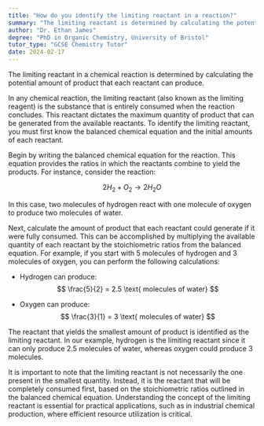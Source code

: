 ```yaml
---
title: "How do you identify the limiting reactant in a reaction?"
summary: "The limiting reactant is determined by calculating the potential product yield from each reactant, identifying which one produces the least amount of product in a chemical reaction."
author: "Dr. Ethan James"
degree: "PhD in Organic Chemistry, University of Bristol"
tutor_type: "GCSE Chemistry Tutor"
date: 2024-02-17
---
```


The limiting reactant in a chemical reaction is determined by calculating the potential amount of product that each reactant can produce.

In any chemical reaction, the limiting reactant (also known as the limiting reagent) is the substance that is entirely consumed when the reaction concludes. This reactant dictates the maximum quantity of product that can be generated from the available reactants. To identify the limiting reactant, you must first know the balanced chemical equation and the initial amounts of each reactant.

Begin by writing the balanced chemical equation for the reaction. This equation provides the ratios in which the reactants combine to yield the products. For instance, consider the reaction:

$$
2H_2 + O_2 \rightarrow 2H_2O
$$

In this case, two molecules of hydrogen react with one molecule of oxygen to produce two molecules of water.

Next, calculate the amount of product that each reactant could generate if it were fully consumed. This can be accomplished by multiplying the available quantity of each reactant by the stoichiometric ratios from the balanced equation. For example, if you start with $5$ molecules of hydrogen and $3$ molecules of oxygen, you can perform the following calculations:

- Hydrogen can produce:
$$
\frac{5}{2} = 2.5 \text{ molecules of water}
$$

- Oxygen can produce:
$$
\frac{3}{1} = 3 \text{ molecules of water}
$$

The reactant that yields the smallest amount of product is identified as the limiting reactant. In our example, hydrogen is the limiting reactant since it can only produce $2.5$ molecules of water, whereas oxygen could produce $3$ molecules.

It is important to note that the limiting reactant is not necessarily the one present in the smallest quantity. Instead, it is the reactant that will be completely consumed first, based on the stoichiometric ratios outlined in the balanced chemical equation. Understanding the concept of the limiting reactant is essential for practical applications, such as in industrial chemical production, where efficient resource utilization is critical.
    